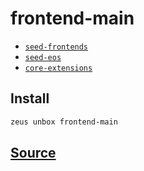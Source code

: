 
frontend-main
====================









* [`seed-frontends`](seed-frontends.md)
* [`seed-eos`](seed-eos.md)
* [`core-extensions`](core-extensions.md)




## Install
```bash
zeus unbox frontend-main
```













## [Source](https://github.com/liquidapps-io/zeus-sdk/tree/master/boxes/groups/frontends/frontend-main)
